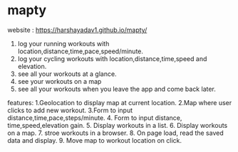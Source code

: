 # mapty
website : https://harshayadav1.github.io/mapty/
1. log your running workouts with location,distance,time,pace,speed/minute.
2. log your cycling workouts with location,distance,time,speed and elevation.
3. see all your workouts at a glance.
4. see your workouts on a map
5. see all your workouts when you leave the app and come back later.

features:
1.Geolocation to display map at current location.
2.Map where user clicks to add new workout.
3.Form to input distance,time,pace,steps/minute.
4. Form to input distance, time,speed,elevation gain.
5. Display workouts in a list.
6. Display workouts on a map.
7. stroe workouts in a browser.
8. On page load, read the saved data and display.
9. Move map to workout location on click.
